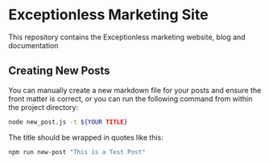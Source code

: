 # Exceptionless Marketing Site

This repository contains the Exceptionless marketing website, blog and documentation

## Creating New Posts

You can manually create a new markdown file for your posts and ensure the front matter is correct, or you can run the following command from within the project directory:

```bash
node new_post.js -t ${YOUR TITLE}
```

The title should be wrapped in quotes like this:

```bash
npm run new-post "This is a Test Post"
```
